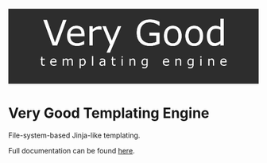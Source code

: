 ![very good logo](https://github.com/frankiebaffa/very-good/blob/logos/resources/vg-banner-dark.jpg?raw=true)

# Very Good Templating Engine

File-system-based Jinja-like templating.

Full documentation can be found [here](http://frankiebaffa.com/projects/vg.html).

